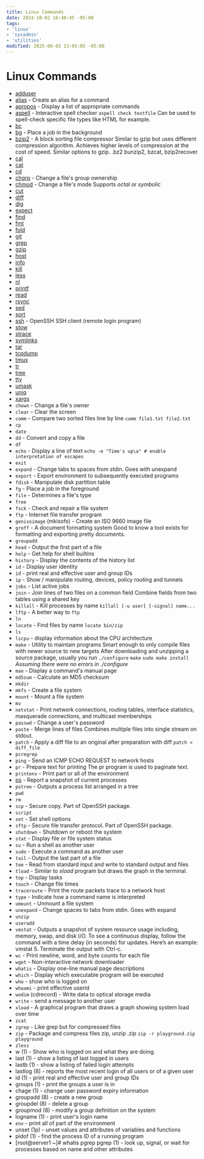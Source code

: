 ```yaml
---
title: Linux Commands
date: 2024-10-02 16:40:45 -05:00
tags:
- 'linux'
- 'sysadmin'
- 'utilities'
modified: 2025-08-03 13:05:05 -05:00
---
```


# Linux Commands

* [adduser](20200628165056-adduser.md)
* [alias](20200628165447-alias.md) - Create an alias for a command
* [apropos](20200628165833-apropos.md) - Display a list of appropriate commands
* [aspell](20200628170239-aspell.md) - Interactive spell checker `aspell check textfile` Can be used to spell-check specific file types like HTML for example.
* [bc](20210905074329-bc.md)
* [bg](20200628170530-bg.md) - Place a job in the background
* [bzip2](20200628170734-bzip2.md) - A block sorting file compressor Similar to gzip but uses different compression algorithm. Achieves higher levels of compression at the cost of speed. Similar options to gzip. .bz2 bunzip2, bzcat, bzip2recover
* [cal](20200628171007-cal.md)
* [cat](20200628172014-cat.md)
* [cd](20200628184557-cd.md)
* [chgrp](20200628184725-chgrp.md) - Change a file's group ownership
* [chmod](20200628184910-chmod.md) - Change a file's mode Supports *octal* or *symbolic*
* [cut](20210905080040-cut.md)
* [diff](20210905080222-diff.md)
* [dig](2021-04-28--07-06-05Z--dig.md)
* [expect](20220331080858-expect.md)
* [find](20210905081005-find.md)
* [fmt](20210905081054-fmt.md)
* [fold](20210905081118-fold.md)
* [git](20210913193531-git.md)
* [grep](20210905081435-grep.md)
* [gzip](20210905081626-gzip.md)
* [host](2021-04-28--07-08-42Z--host.md)
* [info](20210905081726-info.md)
* [kill](20210905081820-kill.md)
* [less](20210905081858-less.md)
* [nl](20210905082025-nl.md)
* [printf](20210905082248-printf.md)
* [read](20210905082420-read.md)
* [rsync](20210905082449-rsync.md)
* [sed](20210905082528-sed.md)
* [sort](20210905082557-sort.md)
* [ssh](2020-11-11--15-45-39Z--ssh.md) - OpenSSH SSH client (remote login program)
* [stow](20210905185813-stow.md)
* [strace](2021-03-16--11-24-35Z--strace.md)
* [symlinks](2021-04-30--11-29-36Z--symlinks.md)
* [tar](20210905082630-tar.md)
* [tcpdump](20230306145823-tcpdump.md)
* [tmux](20210908112801-tmux.md)
* [tr](20210905082701-tr.md)
* [tree](202402170850-tree.md)
* [tty](202402170855-tty.md)
* [umask](20210905082726-umask.md)
* [uniq](20210905082750-uniq.md)
* [xargs](20210905082857-xargs.md)
* `chown` - Change a file's owner
* `clear` - Clear the screen
* `comm` - Compare two sorted files line by line `comm file1.txt file2.txt`
* `cp`
* `date`
* `dd` - Convert and copy a file
* `df`
* `echo` - Display a line of text `echo -e "Time's up\a" # enable interpretation of escapes`
* `exit`
* `expand` - Change tabs to spaces from stdin. Goes with unexpand
* `export` - Export environment to subsequently executed programs
* `fdisk` - Manipulate disk partition table
* `fg` - Place a job in the foreground
* `file` - Determines a file's type
* `free`
* `fsck` - Check and repair a file system
* `ftp` - Internet file transfer program
* `genisoimage` (mkisofs) - Create an ISO 9660 image file
* `groff` - A document formatting system Good to know a tool exists for formatting and exporting pretty documents.
* `groupadd`
* `head` - Output the first part of a file
* `help` - Get help for shell builtins
* `history` - Display the contents of the history list
* `id` - Display user identity
* `id` - print real and effective user and group IDs
* `ip` - Show / manipulate routing, devices, policy routing and tunnels
* `jobs` - List active jobs
* `join` - Join lines of two files on a common field Combine fields from two tables using a shared key
* `killall` - Kill processes by name `killall [-u user] [-signal] name...`
* `lftp` - A better way to `ftp`
* `ln`
* `locate` - Find files by name `locate bin/zip`
* `ls`
* `lscpu` - display information about the CPU architecture
* `make` - Utility to maintain programs Smart enough to only compile files with newer source to new targets After downloading and unzipping a source package, usually you run `./configure` `make` `sudo make install` *Assuming there were no errors in ./configure*
* `man` - Display a command's manual page
* `md5sum` - Calculate an MD5 checksum
* `mkdir`
* `mkfs` - Create a file system
* `mount` - Mount a file system
* `mv`
* `netstat` - Print network connections, routing tables, interface statistics, masquerade connections, and multicast memberships
* `passwd` - Change a user's password
* `paste` - Merge lines of files Combines multiple files into single stream on stdout.
* `patch` - Apply a diff file to an original after preparation with diff `patch < diff_file`
* `pcregrep`
* `ping` - Send an ICMP ECHO REQUEST to network hosts
* `pr` - Prepare text for printing The pr program is used to paginate text.
* `printenv` - Print part or all of the environment
* [ps](202403030918-ps.md) - Report a snapshot of current processes
* `pstree` - Outputs a process list arranged in a tree
* `pwd`
* `rm`
* `scp` - Secure copy. Part of OpenSSH package.
* `script`
* `set` - Set shell options
* `sftp` - Secure file transfer protocol. Part of OpenSSH package.
* `shutdown` - Shutdown or reboot the system
* `stat` - Display file or file system status
* `su` - Run a shell as another user
* `sudo` - Execute a command as another user
* `tail` - Output the last part of a file
* `tee` - Read from standard input and write to standard output and files
* `tload` - Similar to *xload* program but draws the graph in the terminal.
* `top` - Display tasks
* `touch` - Change file times
* `traceroute` - Print the route packets trace to a network host
* `type` - Indicate how a command name is interpreted
* `umount` - Unmount a file system
* `unexpand` - Change spaces to tabs from stdin. Goes with expand
* `unzip`
* `useradd`
* `vmstat` - Outputs a snapshot of system resource usage including, memory, swap, and disk I/O. To see a continuous display, follow the command with a time delay (in seconds) for updates. Here’s an example: vmstat 5. Terminate the output with Ctrl-c.
* `wc` - Print newline, word, and byte counts for each file
* `wget` - Non-interactive network downloader
* `whatis` - Display one-line manual page descriptions
* `which` - Display which executable program will be executed
* `who` - show who is logged on
* `whoami` - print effective userid
* `wodim` (cdrecord) - Write data to optical storage media
* `write` - send a message to another user
* `xload` - A graphical program that draws a graph showing system load over time
* `zcat`
* `zgrep` - Like grep but for compressed files
* `zip` - Package and compress files zip, unzip .zip `zip -r playground.zip playground`
* `zless`
* w (1)                - Show who is logged on and what they are doing.
* last (1)             - show a listing of last logged in users
* lastb (1)            - show a listing of failed login attempts
* lastlog (8)          - reports the most recent login of all users or of a given user
* id (1)               - print real and effective user and group IDs
* groups (1)           - print the groups a user is in
* chage (1)            - change user password expiry information
* groupadd (8)         - create a new group
* groupdel (8)         - delete a group
* groupmod (8)         - modify a group definition on the system
* logname (1)          - print user's login name
* `env` - print all of part of the environment
* unset (1p)           - unset values and attributes of variables and functions
* pidof (1)            - find the process ID of a running program
* [root@server1 ~]# whatis pgrep
pgrep (1)            - look up, signal, or wait for processes based on name and other attributes
